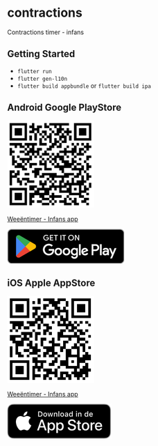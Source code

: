 # contractions

Contractions timer - infans

## Getting Started

- `flutter run`
- `flutter gen-l10n`
- `flutter build appbundle` or `flutter build ipa`

## Android Google PlayStore

![qrcode android](./assets/qrcode-android.png)

[Weeëntimer - Infans app](https://play.google.com/store/apps/details?id=be.infans.contractions)

![Get it on google playstore](./assets/GetItOnGooglePlay_Badge_Web_color_English.png)


## iOS Apple AppStore
![qrcode ios](./assets/qrcode-ios-nl.png)

[Weeëntimer - Infans app](https://apps.apple.com/nl/app/id6741164576)

![Get it on apple app store](./assets/infans-appstore-graphics.svg)


